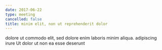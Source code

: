 ```yaml
---
date: 2017-06-22
type: meeting
cancelled: false
title: minim elit, non ut reprehenderit dolor
---
```

dolore ut commodo elit, sed dolore enim laboris minim aliqua. adipiscing irure Ut dolor ut non ea esse deserunt